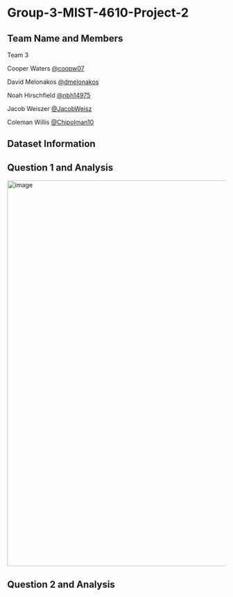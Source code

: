 # Group-3-MIST-4610-Project-2

## Team Name and Members
Team 3

Cooper Waters [@coopw07](https://github.com/coopw07)

David Melonakos [@dmelonakos](https://github.com/dmelonakos)

Noah Hirschfield [@nbh14975](https://github.com/nbh14975)

Jacob Weiszer [@JacobWeisz](https://github.com/JacobWeisz)

Coleman Willis [@Chipolman10](https://github.com/Chipolman10)
## Dataset Information

## Question 1 and Analysis
<img width="890" alt="image" src="https://github.com/user-attachments/assets/bac037ac-2d42-4662-a3fb-fbb07c23c802">

## Question 2 and Analysis

